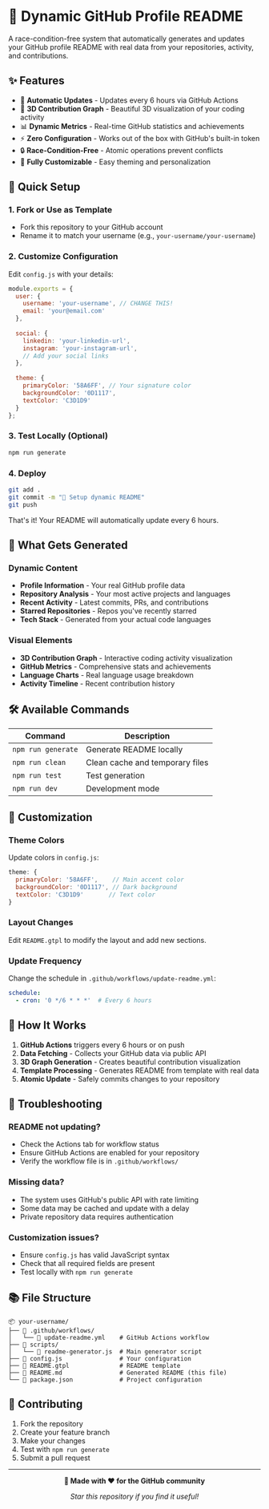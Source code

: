 # 🚀 Dynamic GitHub Profile README

A race-condition-free system that automatically generates and updates your GitHub profile README with real data from your repositories, activity, and contributions.

## ✨ Features

- 🔄 **Automatic Updates** - Updates every 6 hours via GitHub Actions
- 🎯 **3D Contribution Graph** - Beautiful 3D visualization of your coding activity
- 📊 **Dynamic Metrics** - Real-time GitHub statistics and achievements
- ⚡ **Zero Configuration** - Works out of the box with GitHub's built-in token
- 🔒 **Race-Condition-Free** - Atomic operations prevent conflicts
- 🎨 **Fully Customizable** - Easy theming and personalization

## 🚀 Quick Setup

### 1. **Fork or Use as Template**
- Fork this repository to your GitHub account
- Rename it to match your username (e.g., `your-username/your-username`)

### 2. **Customize Configuration**
Edit `config.js` with your details:
```javascript
module.exports = {
  user: {
    username: 'your-username', // CHANGE THIS!
    email: 'your@email.com'
  },
  
  social: {
    linkedin: 'your-linkedin-url',
    instagram: 'your-instagram-url',
    // Add your social links
  },
  
  theme: {
    primaryColor: '58A6FF', // Your signature color
    backgroundColor: '0D1117',
    textColor: 'C3D1D9'
  }
};
```

### 3. **Test Locally (Optional)**
```bash
npm run generate
```

### 4. **Deploy**
```bash
git add .
git commit -m "🚀 Setup dynamic README"
git push
```

That's it! Your README will automatically update every 6 hours.

## 🎯 What Gets Generated

### **Dynamic Content**
- **Profile Information** - Your real GitHub profile data
- **Repository Analysis** - Your most active projects and languages
- **Recent Activity** - Latest commits, PRs, and contributions
- **Starred Repositories** - Repos you've recently starred
- **Tech Stack** - Generated from your actual code languages

### **Visual Elements**
- **3D Contribution Graph** - Interactive coding activity visualization
- **GitHub Metrics** - Comprehensive stats and achievements
- **Language Charts** - Real language usage breakdown
- **Activity Timeline** - Recent contribution history

## 🛠️ Available Commands

| Command | Description |
|---------|-------------|
| `npm run generate` | Generate README locally |
| `npm run clean` | Clean cache and temporary files |
| `npm run test` | Test generation |
| `npm run dev` | Development mode |

## 🎨 Customization

### **Theme Colors**
Update colors in `config.js`:
```javascript
theme: {
  primaryColor: '58A6FF',    // Main accent color
  backgroundColor: '0D1117', // Dark background
  textColor: 'C3D1D9'       // Text color
}
```

### **Layout Changes**
Edit `README.gtpl` to modify the layout and add new sections.

### **Update Frequency**
Change the schedule in `.github/workflows/update-readme.yml`:
```yaml
schedule:
  - cron: '0 */6 * * *'  # Every 6 hours
```

## 🔄 How It Works

1. **GitHub Actions** triggers every 6 hours or on push
2. **Data Fetching** - Collects your GitHub data via public API
3. **3D Graph Generation** - Creates beautiful contribution visualization
4. **Template Processing** - Generates README from template with real data
5. **Atomic Update** - Safely commits changes to your repository

## 🚨 Troubleshooting

### **README not updating?**
- Check the Actions tab for workflow status
- Ensure GitHub Actions are enabled for your repository
- Verify the workflow file is in `.github/workflows/`

### **Missing data?**
- The system uses GitHub's public API with rate limiting
- Some data may be cached and update with a delay
- Private repository data requires authentication

### **Customization issues?**
- Ensure `config.js` has valid JavaScript syntax
- Check that all required fields are present
- Test locally with `npm run generate`

## 📚 File Structure

```
📦 your-username/
├── 📁 .github/workflows/
│   └── 📄 update-readme.yml    # GitHub Actions workflow
├── 📁 scripts/
│   └── 📄 readme-generator.js  # Main generator script
├── 📄 config.js                # Your configuration
├── 📄 README.gtpl              # README template
├── 📄 README.md                # Generated README (this file)
└── 📄 package.json             # Project configuration
```

## 🤝 Contributing

1. Fork the repository
2. Create your feature branch
3. Make your changes
4. Test with `npm run generate`
5. Submit a pull request

---

<div align="center">

**🎉 Made with ❤️ for the GitHub community**

*Star this repository if you find it useful!*

</div>